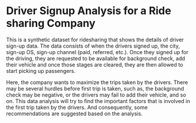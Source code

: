 # Driver Signup Analysis for a Ride sharing Company

This is a synthetic dataset for ridesharing that shows the details of driver sign-up data. The data consists of when the drivers signed up, the city, sign-up OS, sign-up channel (paid, referred, etc.). Once they signed up for the driving, they are requested to be available for background check, add their vehicle and once those stages are cleared, they are then allowed to start picking up passengers.

Here, the company wants to maximize the trips taken by the drivers. There may be several hurdles before first trip is taken, such as, the background check may be negative, or the drivers may fail to add their vehicle, and so on. This data analysis will try to find the important factors that is involved in the first trip taken by the drivers. And consequently, some recommendations are suggested based on the analysis.
